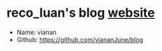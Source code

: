 # reco_luan's blog [website](https://www.recoluan.com)

- Name: vianan
- Github: https://github.com/viananJune/blog
